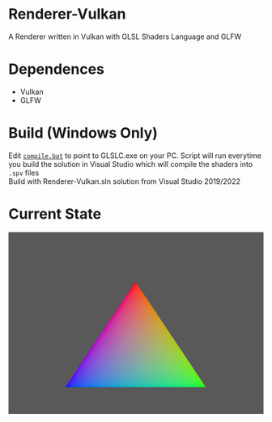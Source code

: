 # Renderer-Vulkan
A Renderer written in Vulkan with GLSL Shaders Language and GLFW

# Dependences
- Vulkan
- GLFW

# Build (Windows Only)
Edit [`compile.bat`](Renderer-Vulkan\Assets\Shaders\compile.bat) to point to GLSLC.exe on your PC. Script will run everytime you build the solution in Visual Studio which will compile the shaders into `.spv` files \
Build with Renderer-Vulkan.sln solution from Visual Studio 2019/2022

# Current State
![](State.PNG)